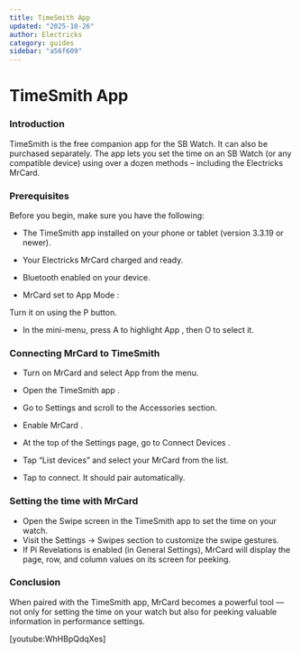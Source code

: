 ```yaml
---
title: TimeSmith App
updated: "2025-10-26"
author: Electricks
category: guides
sidebar: "a56f609"
---
```


# TimeSmith App

### Introduction

TimeSmith is the free companion app for the SB Watch. It can also be purchased separately. The app lets you set the time on an SB Watch (or any compatible device) using over a dozen methods – including the Electricks MrCard.

### Prerequisites

Before you begin, make sure you have the following:

- The TimeSmith app installed on your phone or tablet (version 3.3.19 or newer).

- Your Electricks MrCard charged and ready.

- Bluetooth enabled on your device.

- MrCard set to App Mode :

Turn it on using the P button.

- In the mini-menu, press A to highlight App , then O to select it.

### Connecting MrCard to TimeSmith

- Turn on MrCard and select App from the menu.

- Open the TimeSmith app .

- Go to Settings and scroll to the Accessories section.

- Enable MrCard .

- At the top of the Settings page, go to Connect Devices .

- Tap “List devices” and select your MrCard from the list.

- Tap to connect. It should pair automatically.

### Setting the time with MrCard

- Open the Swipe screen in the TimeSmith app to set the time on your watch.
- Visit the Settings → Swipes section to customize the swipe gestures.
- If Pi Revelations is enabled (in General Settings), MrCard will display the page, row, and column values on its screen for peeking.

### Conclusion

When paired with the TimeSmith app, MrCard becomes a powerful tool — not only for setting the time on your watch but also for peeking valuable information in performance settings.

[youtube:WhHBpQdqXes]